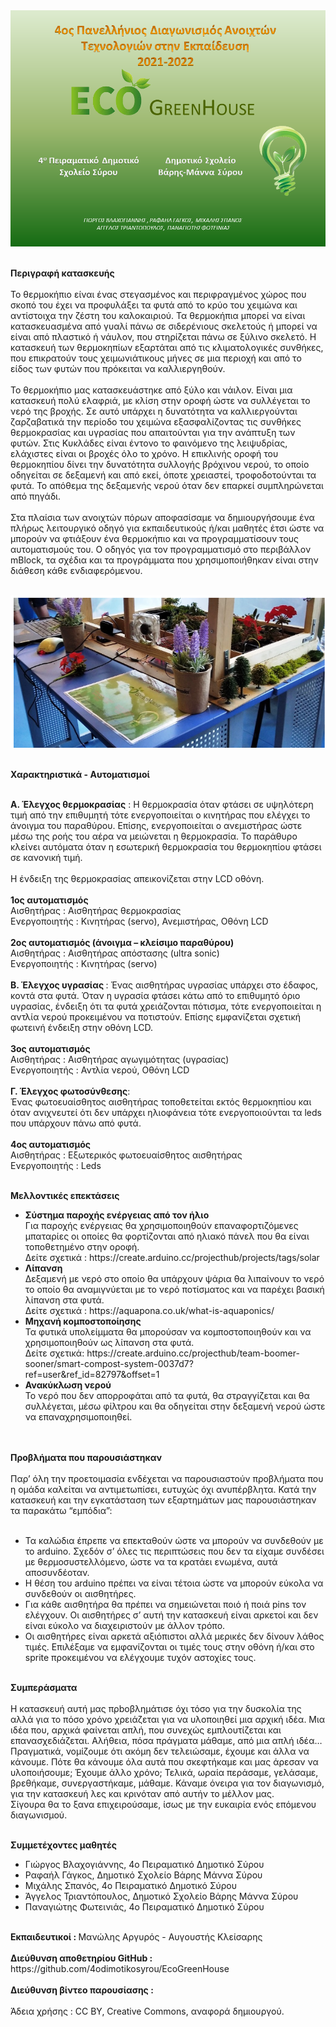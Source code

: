 <div align=center>
<img src="https://github.com/4odimotikosyrou/EcoGreenHouse/blob/main/%CE%91%CE%A6%CE%99%CE%A3%CE%91.png" width=600>
	</div>
	<br>
<p>
<b> Περιγραφή κατασκευής <br></b><br>
Το θερμοκήπιο είναι ένας στεγασμένος και περιφραγμένος χώρος που σκοπό του έχει να προφυλάξει τα φυτά από το κρύο του χειμώνα και αντίστοιχα την ζέστη του καλοκαιριού. Τα θερμοκήπια μπορεί να είναι κατασκευασμένα από γυαλί πάνω σε σιδερένιους σκελετούς ή μπορεί να είναι από πλαστικό ή νάυλον, που στηρίζεται πάνω σε ξύλινο σκελετό. Η κατασκευή των θερμοκηπίων εξαρτάται από τις κλιματολογικές συνθήκες, που επικρατούν τους χειμωνιάτικους μήνες σε μια περιοχή και από το είδος των φυτών που πρόκειται να καλλιεργηθούν. <br>
<br>
Το θερμοκήπιο μας κατασκευάστηκε από ξύλο και νάιλον. Είναι μια  κατασκευή πολύ ελαφριά, με κλίση στην οροφή ώστε να συλλέγεται το νερό της βροχής. Σε αυτό υπάρχει η δυνατότητα να καλλιεργούνται ζαρζαβατικά την περίοδο του χειμώνα εξασφαλίζοντας τις συνθήκες θερμοκρασίας και υγρασίας που απαιτούνται για την ανάπτυξη των φυτών. Στις Κυκλάδες είναι έντονο το φαινόμενο της λειψυδρίας, ελάχιστες είναι οι βροχές όλο το χρόνο. Η επικλινής οροφή του θερμοκηπίου δίνει την δυνατότητα συλλογής βρόχινου νερού, το οποίο οδηγείται σε δεξαμενή και από εκεί, όποτε χρειαστεί, τροφοδοτούνται τα φυτά. Το απόθεμα της δεξαμενής νερού όταν δεν επαρκεί συμπληρώνεται από πηγάδι.
<br><br>
    Στα πλαίσια των ανοιχτών πόρων αποφασίσαμε να δημιουργήσουμε ένα πλήρως λειτουργικό οδηγό για εκπαιδευτικούς ή/και μαθητές έτσι ώστε να μπορούν να φτιάξουν ένα θερμοκήπιο και να προγραμματίσουν τους αυτοματισμούς του. Ο οδηγός για τον προγραμματισμό στο περιβάλλον mBlock, τα σχέδια και τα προγράμματα που χρησιμοποιήθηκαν είναι στην διάθεση κάθε ενδιαφερόμενου.<br><br>
  <b>
	  <div align=center>
<img src="https://github.com/4odimotikosyrou/EcoGreenHouse/blob/main/%CE%A6%CF%89%CF%84%CE%BF%CE%B3%CF%81%CE%B1%CF%86%CE%AF%CE%B5%CF%82/%CE%9A%CE%B1%CF%84%CE%B1%CF%83%CE%BA%CE%B5%CF%85%CE%AE%20%CF%83%CE%BA%CE%B5%CE%BB%CE%B5%CF%84%CE%BF%CF%8D/%CE%A3%CF%85%CE%BD%CE%B1%CF%81%CE%BC%CE%BF%CE%BB%CF%8C%CE%B3%CE%B7%CF%83%CE%B7/%CE%93%CE%B5%CE%BD%CE%B9%CE%BA%CE%AE.PNG?raw=true" width=600>	  
	  </div>
	<br>

Χαρακτηριστικά - Αυτοματισμοί  </b><br><br>

<b>A. Έλεγχος θερμοκρασίας</b> : Η θερμοκρασία όταν φτάσει σε υψηλότερη τιμή από την επιθυμητή τότε ενεργοποιείται ο κινητήρας που ελέγχει το άνοιγμα του παραθύρου. Επίσης, ενεργοποιείται ο ανεμιστήρας ώστε μέσω της ροής του αέρα να μειώνεται η θερμοκρασία. Το παράθυρο κλείνει αυτόματα όταν η εσωτερική θερμοκρασία του θερμοκηπίου φτάσει σε κανονική τιμή.  
<br>
Η ένδειξη της θερμοκρασίας απεικονίζεται στην LCD οθόνη.
<br><br>
<b>1ος αυτοματισμός</b> <br>
Αισθητήρας : Αισθητήρας θερμοκρασίας <br>
Ενεργοποιητής :  Κινητήρας (servo), Ανεμιστήρας, Οθόνη LCD<br>
<br><b>
2ος αυτοματισμός (άνοιγμα – κλείσιμο παραθύρου)</br></b>
Αισθητήρας : Αισθητήρας απόστασης (ultra sonic)<br>
Ενεργοποιητής :  Κινητήρας (servo)<br>
<br>
<b>
Β. Έλεγχος υγρασίας </b>: Ένας αισθητήρας υγρασίας υπάρχει στο έδαφος, κοντά στα φυτά. Όταν η υγρασία φτάσει κάτω από το επιθυμητό όριο υγρασίας, ένδειξη ότι τα φυτά χρειάζονται πότισμα, τότε ενεργοποιείται η αντλία νερού προκειμένου να ποτιστούν. Επίσης εμφανίζεται σχετική φωτεινή ένδειξη στην οθόνη LCD.
<b><br><br>
3ος αυτοματισμός <br></b>
Αισθητήρας : Aισθητήρας αγωγιμότητας (υγρασίας) <br>
Ενεργοποιητής :  Αντλία νερού, Οθόνη LCD<br>
<b><br>
Γ. Έλεγχος φωτοσύνθεσης</b>: <br>Ένας φωτοευαίσθητος αισθητήρας τοποθετείται εκτός θερμοκηπίου και όταν ανιχνευτεί ότι δεν υπάρχει ηλιοφάνεια τότε ενεργοποιούνται τα leds που υπάρχουν πάνω από φυτά.<br>
<b><br>
4ος αυτοματισμός</br></b>
Αισθητήρας : Εξωτερικός φωτοευαίσθητος αισθητήρας  <br>
Ενεργοποιητής :  Leds

<br><b>
Μελλοντικές επεκτάσεις</b><br>

<ul><b>
<li>    Σύστημα παροχής ενέργειας από τον ήλιο</b><br>
Για παροχής ενέργειας θα χρησιμοποιηθούν επαναφορτιζόμενες μπαταρίες οι οποίες θα φορτίζονται από ηλιακό πάνελ που θα είναι τοποθετημένο στην οροφή.<br>
Δείτε σχετικά : https://create.arduino.cc/projecthub/projects/tags/solar
    <br><b>
    <li> Λίπανση </b> <br>
Δεξαμενή με νερό στο οποίο θα υπάρχουν ψάρια θα λιπαίνουν το νερό το οποίο θα αναμιγνύεται με το νερό ποτίσματος και να παρέχει βασική λίπανση στα φυτά.<br>
Δείτε σχετικά : https://aquapona.co.uk/what-is-aquaponics/
<b><br>
   <li> Μηχανή κομποστοποίησης</b><br>
	Τα φυτικά υπολείμματα θα μπορούσαν να κομποστοποιηθούν και να χρησιμοποιηθούν ως λίπανση στα φυτά.<br>
Δείτε σχετικά: https://create.arduino.cc/projecthub/team-boomer-sooner/smart-compost-system-0037d7?ref=user&ref_id=82797&offset=1
<br><b>
    <li>Ανακύκλωση νερού</b><br>
	Το νερό που δεν απορροφάται από τα φυτά, θα στραγγίζεται και θα συλλέγεται, μέσω φίλτρου και θα οδηγείται στην δεξαμενή νερού ώστε να επαναχρησιμοποιηθεί.
</ul>
  <br><br></ul>
  <b>
  Προβλήματα που παρουσιάστηκαν</b><br><br>
Παρ’ όλη την προετοιμασία ενδέχεται να παρουσιαστούν προβλήματα που η ομάδα καλείται να αντιμετωπίσει, ευτυχώς όχι ανυπέρβλητα. Κατά την κατασκευή και την εγκατάσταση των εξαρτημάτων μας παρουσιάστηκαν τα παρακάτω “εμπόδια”:
	<ul><br>
<li>Τα καλώδια έπρεπε να επεκταθούν ώστε να μπορούν να συνδεθούν με το arduino. Σχεδόν σ’ όλες τις περιπτώσεις που δεν τα είχαμε συνδέσει με θερμοσυστελλόμενο, ώστε να τα κρατάει ενωμένα, αυτά αποσυνδέοταν.<br>
<li>Η θέση του arduino πρέπει να είναι τέτοια ώστε να μπορούν εύκολα να συνδεθούν οι αισθητήρες.<br>
<li>Για κάθε αισθητήρα θα πρέπει να σημειώνεται  ποιό ή ποιά pins τον ελέγχουν. Οι αισθητήρες σ’ αυτή την κατασκευή είναι αρκετοί και δεν είναι εύκολο να διαχειριστούν με άλλον τρόπο.<br>
<li>Οι αισθητήρες είναι αρκετά αξιόπιστοι αλλά μερικές δεν δίνουν λάθος τιμές. Επιλέξαμε να εμφανίζονται οι τιμές τους στην οθόνη ή/και στο sprite προκειμένου να ελέγχουμε τυχόν αστοχίες τους.<br>
</ul><br>
<b>Συμπεράσματα</b><br><br>
Η κατασκευή αυτή μας πρbοβλημάτισε όχι τόσο για την δυσκολία της αλλά για το πόσο χρόνο χρειάζεται για να υλοποιηθεί μια αρχική ιδέα. Μια ιδέα που, αρχικά φαίνεται απλή, που συνεχώς εμπλουτίζεται και επανασχεδιάζεται. Αλήθεια, πόσα πράγματα μάθαμε, από μια απλή ιδέα…<br>
Πραγματικά, νομίζουμε ότι ακόμη δεν τελειώσαμε, έχουμε και άλλα να κάνουμε. Πότε θα κάνουμε όλα αυτά που σκεφτήκαμε και μας άρεσαν να υλοποιήσουμε; Έχουμε άλλο χρόνο; 
Τελικά, ωραία περάσαμε, γελάσαμε, βρεθήκαμε, συνεργαστήκαμε, μάθαμε. Κάναμε όνειρα για τον διαγωνισμό, για την κατασκευή λες και κρινόταν από αυτήν το μέλλον μας. 
<br>Σίγουρα θα το ξανα επιχειρούσαμε, ίσως με την ευκαιρία ενός επόμενου διαγωνισμού.

 <br><b>
Συμμετέχοντες μαθητές </b>
<ul>
<li>Γιώργος Βλαχογιάννης, 4ο Πειραματικό Δημοτικό Σύρου
<li>Ραφαήλ Γάγκος, Δημοτικό Σχολείο Βάρης Μάννα Σύρου
<li>Μιχάλης Σπανός, 4ο Πειραματικό Δημοτικό Σύρου
<li>Άγγελος Τριαντόπουλος, Δημοτικό Σχολείο Βάρης Μάννα Σύρου
<li>Παναγιώτης Φωτεινιάς, 4ο Πειραματικό Δημοτικό Σύρου
</ul><br>
  <b>Εκπαιδευτικοί : </b> Μανώλης Αργυρός - Αυγουστής Κλείσαρης
 <br><br>
<b>Διεύθυνση αποθετηρίου GitHub :</b>  https://github.com/4odimotikosyrou/EcoGreenHouse
<br><br>
<b>Διεύθυνση βίντεο παρουσίασης : </b>
 <br><br>
Άδεια χρήσης : CC BY, Creative Commons, αναφορά δημιουργού.

